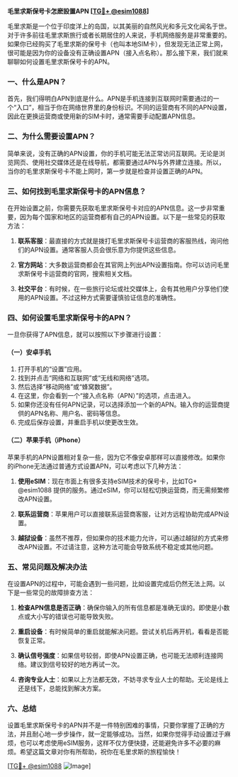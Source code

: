 **毛里求斯保号卡怎麽設置APN [[TG💪+ @esim1088](https://t.me/s/esim1088)]**

毛里求斯是一个位于印度洋上的岛国，以其美丽的自然风光和多元文化闻名于世。对于许多前往毛里求斯旅行或者长期居住的人来说，手机网络服务是非常重要的。如果你已经购买了毛里求斯的保号卡（也叫本地SIM卡），但发现无法正常上网，很可能是因为你的设备没有正确设置APN（接入点名称）。那么接下来，我们就来聊聊如何设置毛里求斯保号卡的APN。

### 一、什么是APN？

首先，我们得明白APN到底是什么。APN是手机连接到互联网时需要通过的一个“入口”，相当于你在网络世界里的身份标识。不同的运营商有不同的APN设置，因此在更换运营商或使用新的SIM卡时，通常需要手动配置APN信息。

### 二、为什么需要设置APN？

简单来说，没有正确的APN设置，你的手机可能无法正常访问互联网。无论是浏览网页、使用社交媒体还是在线导航，都需要通过APN与外界建立连接。所以，当你的毛里求斯保号卡不能上网时，第一步就是检查并设置正确的APN。

### 三、如何找到毛里求斯保号卡的APN信息？

在开始设置之前，你需要先获取毛里求斯保号卡对应的APN信息。这一步非常重要，因为每个国家和地区的运营商都有自己的APN设置。以下是一些常见的获取方法：

1. **联系客服**：最直接的方式就是拨打毛里求斯保号卡运营商的客服热线，询问他们的APN设置。通常客服人员会很乐意为你提供这些信息。
   
2. **官方网站**：大多数运营商都会在其官网上列出APN设置指南。你可以访问毛里求斯保号卡运营商的官网，搜索相关文档。

3. **社交平台**：有时候，在一些旅行论坛或社交媒体上，会有其他用户分享他们使用的APN设置。不过这种方式需要谨慎验证信息的准确性。

### 四、如何设置毛里求斯保号卡的APN？

一旦你获得了APN信息，就可以按照以下步骤进行设置：

#### （一）安卓手机

1. 打开手机的“设置”应用。
2. 找到并点击“网络和互联网”或“无线和网络”选项。
3. 然后选择“移动网络”或“蜂窝数据”。
4. 在这里，你会看到一个“接入点名称（APN）”的选项，点击进入。
5. 如果你还没有任何APN记录，可以选择添加一个新的APN。输入你的运营商提供的APN名称、用户名、密码等信息。
6. 完成后保存设置，并重启手机以使更改生效。

#### （二）苹果手机（iPhone）

苹果手机的APN设置相对复杂一些，因为它不像安卓那样可以直接修改。如果你的iPhone无法通过普通方式设置APN，可以考虑以下几种方法：

1. **使用eSIM**：现在市面上有很多支持eSIM技术的保号卡，比如TG+ @esim1088 提供的服务。通过eSIM，你可以轻松切换运营商，而无需频繁修改APN设置。
   
2. **联系运营商**：苹果用户可以直接联系运营商客服，让对方远程协助完成APN设置。

3. **越狱设备**：虽然不推荐，但如果你的技术能力允许，可以通过越狱的方式来修改APN设置。不过请注意，这种方法可能会导致系统不稳定或其他问题。

### 五、常见问题及解决办法

在设置APN的过程中，可能会遇到一些问题，比如设置完成后仍然无法上网。以下是一些常见的故障排查方法：

1. **检查APN信息是否正确**：确保你输入的所有信息都是准确无误的。即使是小数点或大小写的错误也可能导致失败。
   
2. **重启设备**：有时候简单的重启就能解决问题。尝试关机后再开机，看看是否能恢复正常。

3. **确认信号强度**：如果信号较弱，即使APN设置正确，也可能无法顺利连接网络。建议到信号较好的地方再试一次。

4. **咨询专业人士**：如果以上方法都无效，不妨寻求专业人士的帮助。无论是线上还是线下，总能找到解决方案。

### 六、总结

设置毛里求斯保号卡的APN并不是一件特别困难的事情，只要你掌握了正确的方法，并且耐心地一步步操作，就一定能够成功。当然，如果你觉得手动设置过于麻烦，也可以考虑使用eSIM服务，这样不仅方便快捷，还能避免许多不必要的麻烦。希望这篇文章对你有所帮助，祝你在毛里求斯的旅程愉快！

[[TG💪+ @esim1088](https://t.me/s/esim1088) ![Image](https://i.postimg.cc/4NQfJmqS/Snipaste-2025-05-13-00-14-12.png)]